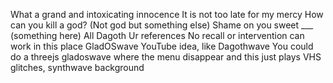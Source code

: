 What a grand and intoxicating innocence
It is not too late for my mercy
How can you kill a god? (Not god but something else)
Shame on you sweet ___ (something here)
All Dagoth Ur references
No recall or intervention can work in this place
GladOSwave YouTube idea, like Dagothwave
You could do a threejs gladoswave where the menu disappear and this just plays
VHS glitches, synthwave background

